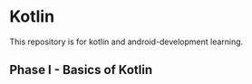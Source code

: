 # Kotlin 

This repository is for kotlin and android-development learning.

## Phase I - Basics of Kotlin
